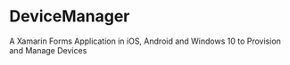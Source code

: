 # DeviceManager
A Xamarin Forms Application in iOS, Android and Windows 10 to Provision and Manage Devices
